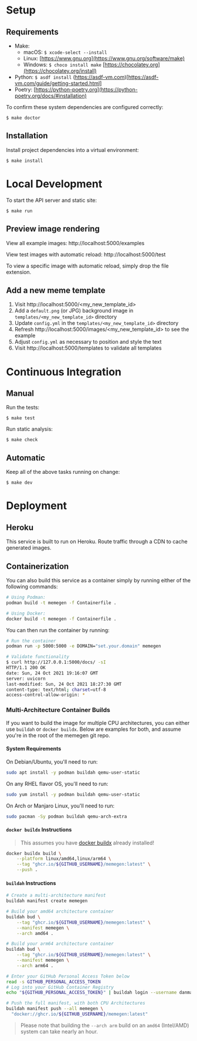 # Setup

## Requirements

- Make:
  - macOS: `$ xcode-select --install`
  - Linux: [https://www.gnu.org](https://www.gnu.org/software/make)
  - Windows: `$ choco install make` [https://chocolatey.org](https://chocolatey.org/install)
- Python: `$ asdf install` (https://asdf-vm.com)[https://asdf-vm.com/guide/getting-started.html]
- Poetry: [https://python-poetry.org](https://python-poetry.org/docs/#installation)

To confirm these system dependencies are configured correctly:

```text
$ make doctor
```

## Installation

Install project dependencies into a virtual environment:

```text
$ make install
```

# Local Development

To start the API server and static site:

```text
$ make run
```

## Preview image rendering

View all example images: http://localhost:5000/examples

View test images with automatic reload: http://localhost:5000/test

To view a specific image with automatic reload, simply drop the file extension.

## Add a new meme template

1. Visit http://localhost:5000/<my_new_template_id>
2. Add a `default.png` (or JPG) background image in `templates/<my_new_template_id>` directory
3. Update `config.yml` in the `templates/<my_new_template_id>` directory
4. Refresh http://localhost:5000/images/<my_new_template_id> to see the example
5. Adjust `config.yml` as necessary to position and style the text
6. Visit http://localhost:5000/templates to validate all templates

# Continuous Integration

## Manual

Run the tests:

```text
$ make test
```

Run static analysis:

```text
$ make check
```

## Automatic

Keep all of the above tasks running on change:

```text
$ make dev
```

# Deployment

## Heroku

This service is built to run on Heroku. Route traffic through a CDN to cache generated images.

## Containerization

You can also build this service as a container simply by running either of the following commands:

```bash
# Using Podman:
podman build -t memegen -f Containerfile .

# Using Docker:
docker build -t memegen -f Containerfile .
```

You can then run the container by running:

```bash
# Run the container
podman run -p 5000:5000 -e DOMAIN="set.your.domain" memegen

# Validate functionality
$ curl http://127.0.0.1:5000/docs/ -sI
HTTP/1.1 200 OK
date: Sun, 24 Oct 2021 19:16:07 GMT
server: uvicorn
last-modified: Sun, 24 Oct 2021 18:27:30 GMT
content-type: text/html; charset=utf-8
access-control-allow-origin: *
```

### Multi-Architecture Container Builds

If you want to build the image for multiple CPU architectures, you can either use `buildah` or `docker buildx`. Below are examples for both, and assume you're in the root of the memegen git repo.

#### System Requirements

On Debian/Ubuntu, you'll need to run:

```bash
sudo apt install -y podman buildah qemu-user-static
```

On any RHEL flavor OS, you'll need to run:

```bash
sudo yum install -y podman buildah qemu-user-static
```

On Arch or Manjaro Linux, you'll need to run:

```bash
sudo pacman -Sy podman buildah qemu-arch-extra
```

#### `docker buildx` Instructions

> This assumes you have [docker buildx](https://docs.docker.com/buildx/working-with-buildx/) already installed!

```bash
docker buildx build \
    --platform linux/amd64,linux/arm64 \
    --tag "ghcr.io/${GITHUB_USERNAME}/memegen:latest" \
    --push .
```

#### `buildah` Instructions

```bash
# Create a multi-architecture manifest
buildah manifest create memegen

# Build your amd64 architecture container
buildah bud \
    --tag "ghcr.io/${GITHUB_USERNAME}/memegen:latest" \
    --manifest memegen \
    --arch amd64 .

# Build your arm64 architecture container
buildah bud \
    --tag "ghcr.io/${GITHUB_USERNAME}/memegen:latest" \
    --manifest memegen \
    --arch arm64 .

# Enter your GitHub Personal Access Token below
read -s GITHUB_PERSONAL_ACCESS_TOKEN
# Log into your GitHub Container Registry
echo "${GITHUB_PERSONAL_ACCESS_TOKEN}" | buildah login --username danmanners --password-stdin ghcr.io

# Push the full manifest, with both CPU Architectures
buildah manifest push --all memegen \
  "docker://ghcr.io/${GITHUB_USERNAME}/memegen:latest"
```

> Please note that building the `--arch arm` build on an `amd64` (Intel/AMD) system can take nearly an hour.
